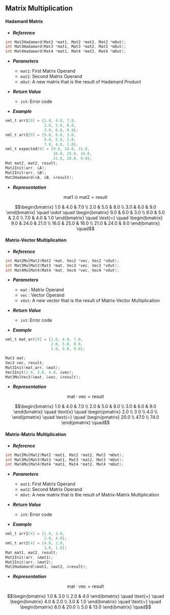 ## Matrix Multiplication

#### Hadamard Matrix

- ***Reference***
```c
int Mat2Hadamard(Mat2 *mat1, Mat2 *mat2, Mat2 *mOut);
int Mat3Hadamard(Mat3 *mat1, Mat3 *mat2, Mat3 *mOut);
int Mat4Hadamard(Mat4 *mat1, Mat4 *mat2, Mat4 *mOut);
```

- ***Parameters***
    - `mat1`: First Matrix Operand
    - `mat2`: Second Matrix Operand
    - `mOut`: A new matrix that is the result of Hadamard Product

- ***Return Value***
    - `int`: Error code

- ***Example***
```c
nml_t arr1[9] = {1.0, 4.0, 7.0,
                 2.0, 5.0, 8.0,
                 3.0, 6.0, 9.0};
nml_t arr2[9] = {9.0, 6.0, 3.0,
                 8.0, 5.0, 2.0,
                 7.0, 4.0, 1.0};
nml_t expected[9] = {9.0, 24.0, 21.0,
                     16.0, 25.0, 16.0,
                     21.0, 24.0, 9.0};
Mat mat2, mat2, result;
Mat2Init(arr, &A);
Mat2Init(arr, &B);
Mat2Hadamard(&A, &B, &result);
```

- ***Representation***
```math
\text{mat1}\odot\text{mat2}=\text{result}
```
```math
\begin{bmatrix}
1.0 & 4.0 & 7.0 \\
2.0 & 5.0 & 8.0 \\
3.0 & 6.0 & 9.0
\end{bmatrix} \quad
\odot \quad
\begin{bmatrix}
9.0 & 6.0 & 3.0 \\
8.0 & 5.0 & 2.0 \\
7.0 & 4.0 & 1.0
\end{bmatrix} \quad
\text{=} \quad
\begin{bmatrix}
9.0 & 24.0 & 21.0 \\
16.0 & 25.0 & 16.0 \\
21.0 & 24.0 & 9.0
\end{bmatrix} \quad
```

#### Matrix-Vector Multiplication

- ***Reference***
```c
int Mat2MulMat2(Mat2 *mat, Vec2 *vec, Vec2 *vOut);
int Mat3MulMat3(Mat3 *mat, Vec3 *vec, Vec3 *vOut);
int Mat4MulMat4(Mat4 *mat, Vec4 *vec, Vec4 *vOut);
```

- ***Parameters***
    - `mat` : Matrix Operand
    - `vec` : Vector Operand
    - `vOut`: A new vector that is the result of Matrix-Vector Multiplication

- ***Return Value***
    - `int`: Error code

- ***Example***
```c
nml_t mat_arr[9] = {1.0, 4.0, 7.0,
                    2.0, 5.0, 8.0,
                    3.0, 6.0, 9.0};

Mat3 mat;
Vec3 vec, result;
Mat3Init(mat_arr, &mat);
Vec3Init(2.0, 3.0, 4.0, &vec);
Mat3MulVec3(&mat, &vec, &result);
```

- ***Representation***
```math
\text{mat}\cdot\text{vec}=\text{result}
```
```math
\begin{bmatrix}
1.0 & 4.0 & 7.0 \\
2.0 & 5.0 & 8.0 \\
3.0 & 6.0 & 9.0
\end{bmatrix} \quad
\text{x} \quad
\begin{pmatrix}
2.0 \\
3 0 \\
4.0 \\
\end{pmatrix} \quad
\text{=} \quad
\begin{pmatrix}
20.0 \\
47.0 \\
74.0
\end{pmatrix} \quad
```

#### Matrix-Matrix Multiplication

- ***Reference***
```c
int Mat2MulMat2(Mat2 *mat1, Mat2 *mat2, Mat2 *mOut);
int Mat3MulMat3(Mat3 *mat1, Mat3 *mat2, Mat3 *mOut);
int Mat4MulMat4(Mat4 *mat1, Mat4 *mat2, Mat4 *mOut);
```

- ***Parameters***
    - `mat1`: First Matrix Operand
    - `mat2`: Second Matrix Operand
    - `mOut`: A new matrix that is the result of Matrix-Matrix Multiplication

- ***Return Value***
    - `int`: Error code

- ***Example***
```c
nml_t arr1[4] = {1.0, 3.0,
                 2.0, 4.0};
nml_t arr2[4] = {4.0, 2.0,
                 3.0, 1.0};
Mat mat1, mat2, result;
Mat2Init(arr, &mat1);
Mat2Init(arr, &mat2);
Mat2Hadamard(&mat1, &mat2, &result);
```

- ***Representation***
```math
\text{mat}\cdot\text{vec}=\text{result}
```
```math
\begin{bmatrix}
1.0 & 3.0 \\
2.0 & 4.0
\end{bmatrix} \quad
\text{+} \quad
\begin{bmatrix}
4.0 & 2.0 \\
3.0 & 1.0
\end{bmatrix} \quad
\text{=} \quad
\begin{bmatrix}
8.0 & 20.0 \\
5.0 & 13.0
\end{bmatrix} \quad
```
